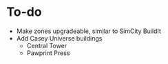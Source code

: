 # To-do

- Make zones upgradeable, similar to SimCity BuildIt
- Add Casey Universe buildings
  - Central Tower
  - Pawprint Press